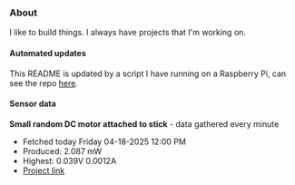 ### About
I like to build things. I always have projects that I'm working on.

#### Automated updates
This README is updated by a script I have running on a Raspberry Pi, can see the repo [here](https://github.com/jdc-cunningham/raspi-git-repo-updater).

#### Sensor data


**Small random DC motor attached to stick** - data gathered every minute
- Fetched today Friday 04-18-2025 12:00 PM
- Produced: 2.087 mW
- Highest: 0.039V 0.0012A
- [Project link](https://github.com/jdc-cunningham/turbine-raspi)